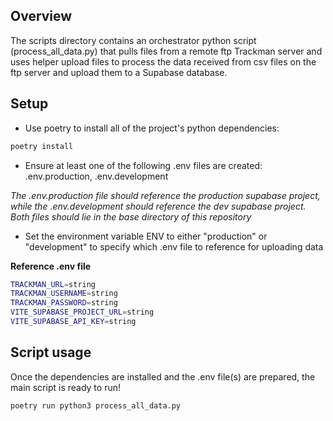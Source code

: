 ## Overview

The scripts directory contains an orchestrator python script (process_all_data.py) that pulls files from a remote ftp Trackman server and uses helper upload files to process the data received from csv files on the ftp server and upload them to a Supabase database.

## Setup

- Use poetry to install all of the project's python dependencies:
```bash
poetry install
```

- Ensure at least one of the following .env files are created: .env.production, .env.development

*The .env.production file should reference the production supabase project, while the .env.development should reference the dev supabase project. Both files should lie in the base directory of this repository*

- Set the environment variable ENV to either "production" or "development" to specify which .env file to reference for uploading data

**Reference .env file**
```bash
TRACKMAN_URL=string
TRACKMAN_USERNAME=string
TRACKMAN_PASSWORD=string
VITE_SUPABASE_PROJECT_URL=string
VITE_SUPABASE_API_KEY=string
```

## Script usage

Once the dependencies are installed and the .env file(s) are prepared, the main script is ready to run!

```bash
poetry run python3 process_all_data.py
```

